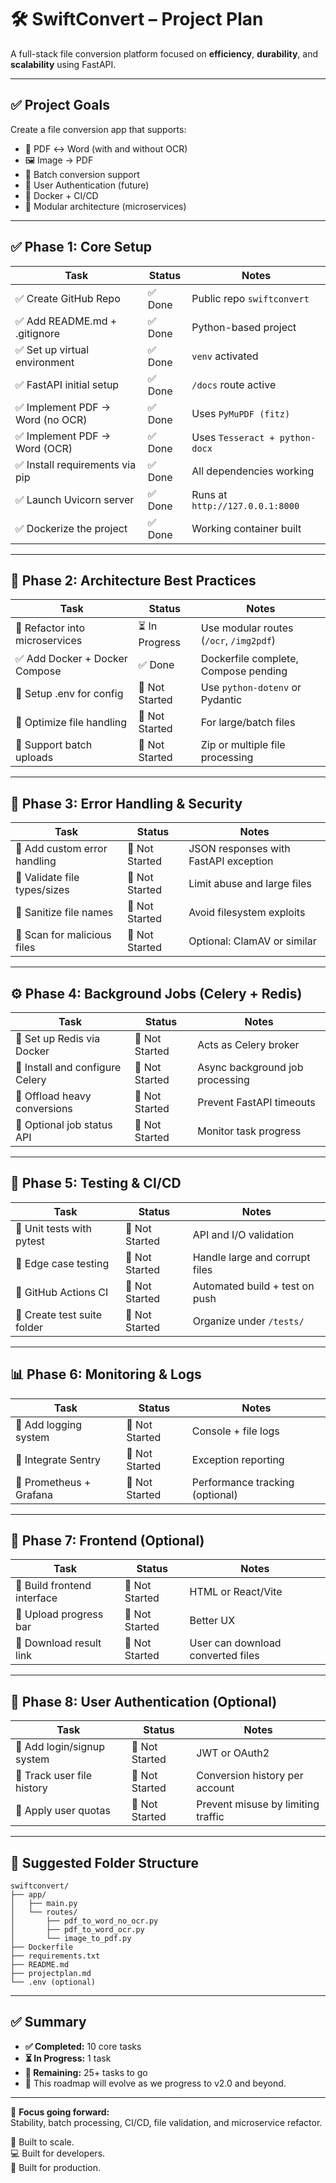 # 🛠️ SwiftConvert – Project Plan

A full-stack file conversion platform focused on **efficiency**, **durability**, and **scalability** using FastAPI.

---

## ✅ Project Goals

Create a file conversion app that supports:

- 🔄 PDF ↔ Word (with and without OCR)
- 🖼️ Image → PDF
- 🧾 Batch conversion support
- 🔐 User Authentication (future)
- 🐳 Docker + CI/CD
- 🧩 Modular architecture (microservices)

---

## ✅ Phase 1: Core Setup

| Task                            | Status   | Notes                          |
|---------------------------------|----------|--------------------------------|
| ✅ Create GitHub Repo           | ✅ Done  | Public repo `swiftconvert`    |
| ✅ Add README.md + .gitignore   | ✅ Done  | Python-based project           |
| ✅ Set up virtual environment   | ✅ Done  | `venv` activated               |
| ✅ FastAPI initial setup        | ✅ Done  | `/docs` route active           |
| ✅ Implement PDF → Word (no OCR)| ✅ Done  | Uses `PyMuPDF (fitz)`         |
| ✅ Implement PDF → Word (OCR)   | ✅ Done  | Uses `Tesseract + python-docx` |
| ✅ Install requirements via pip | ✅ Done  | All dependencies working       |
| ✅ Launch Uvicorn server        | ✅ Done  | Runs at `http://127.0.0.1:8000`|
| ✅ Dockerize the project        | ✅ Done  | Working container built        |

---

## 🧠 Phase 2: Architecture Best Practices

| Task                         | Status       | Notes                                   |
|------------------------------|--------------|-----------------------------------------|
| 🔲 Refactor into microservices | ⏳ In Progress | Use modular routes (`/ocr`, `/img2pdf`) |
| ✅ Add Docker + Docker Compose | ✅ Done      | Dockerfile complete, Compose pending    |
| 🔲 Setup .env for config       | 🔲 Not Started | Use `python-dotenv` or Pydantic         |
| 🔲 Optimize file handling      | 🔲 Not Started | For large/batch files                   |
| 🔲 Support batch uploads       | 🔲 Not Started | Zip or multiple file processing         |

---

## 🚨 Phase 3: Error Handling & Security

| Task                        | Status        | Notes                                 |
|-----------------------------|---------------|----------------------------------------|
| 🔲 Add custom error handling | 🔲 Not Started | JSON responses with FastAPI exception |
| 🔲 Validate file types/sizes | 🔲 Not Started | Limit abuse and large files           |
| 🔲 Sanitize file names       | 🔲 Not Started | Avoid filesystem exploits              |
| 🔲 Scan for malicious files  | 🔲 Not Started | Optional: ClamAV or similar            |

---

## ⚙️ Phase 4: Background Jobs (Celery + Redis)

| Task                         | Status        | Notes                             |
|------------------------------|---------------|------------------------------------|
| 🔲 Set up Redis via Docker   | 🔲 Not Started | Acts as Celery broker              |
| 🔲 Install and configure Celery | 🔲 Not Started | Async background job processing   |
| 🔲 Offload heavy conversions | 🔲 Not Started | Prevent FastAPI timeouts           |
| 🔲 Optional job status API   | 🔲 Not Started | Monitor task progress              |

---

## 🧪 Phase 5: Testing & CI/CD

| Task                       | Status        | Notes                             |
|----------------------------|---------------|------------------------------------|
| 🔲 Unit tests with pytest  | 🔲 Not Started | API and I/O validation             |
| 🔲 Edge case testing       | 🔲 Not Started | Handle large and corrupt files     |
| 🔲 GitHub Actions CI       | 🔲 Not Started | Automated build + test on push     |
| 🔲 Create test suite folder| 🔲 Not Started | Organize under `/tests/`           |

---

## 📊 Phase 6: Monitoring & Logs

| Task                      | Status        | Notes                             |
|---------------------------|---------------|------------------------------------|
| 🔲 Add logging system     | 🔲 Not Started | Console + file logs                |
| 🔲 Integrate Sentry       | 🔲 Not Started | Exception reporting                |
| 🔲 Prometheus + Grafana   | 🔲 Not Started | Performance tracking (optional)    |

---

## 🎨 Phase 7: Frontend (Optional)

| Task                        | Status        | Notes                            |
|-----------------------------|---------------|-----------------------------------|
| 🔲 Build frontend interface | 🔲 Not Started | HTML or React/Vite                |
| 🔲 Upload progress bar      | 🔲 Not Started | Better UX                         |
| 🔲 Download result link     | 🔲 Not Started | User can download converted files |

---

## 🔐 Phase 8: User Authentication (Optional)

| Task                       | Status        | Notes                              |
|----------------------------|---------------|-------------------------------------|
| 🔲 Add login/signup system | 🔲 Not Started | JWT or OAuth2                       |
| 🔲 Track user file history | 🔲 Not Started | Conversion history per account      |
| 🔲 Apply user quotas       | 🔲 Not Started | Prevent misuse by limiting traffic  |

---

## 📁 Suggested Folder Structure

```
swiftconvert/
├── app/
│   ├── main.py
│   └── routes/
│       ├── pdf_to_word_no_ocr.py
│       ├── pdf_to_word_ocr.py
│       └── image_to_pdf.py
├── Dockerfile
├── requirements.txt
├── README.md
├── projectplan.md
└── .env (optional)
```

---

## ✅ Summary

- **✅ Completed:** 10 core tasks  
- **⏳ In Progress:** 1 task  
- **🔲 Remaining:** 25+ tasks to go  
- 🧩 This roadmap will evolve as we progress to v2.0 and beyond.

---

🎯 **Focus going forward:**  
Stability, batch processing, CI/CD, file validation, and microservice refactor.

🧠 Built to scale.  
💻 Built for developers.  
🚀 Built for production.
